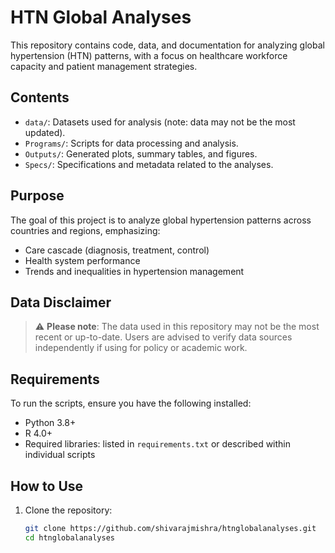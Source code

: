 # HTN Global Analyses

This repository contains code, data, and documentation for analyzing global hypertension (HTN) patterns, with a focus on healthcare workforce capacity and patient management strategies.

## Contents

- `data/`: Datasets used for analysis (note: data may not be the most updated).
- `Programs/`: Scripts for data processing and analysis.
- `Outputs/`: Generated plots, summary tables, and figures.
- `Specs/`: Specifications and metadata related to the analyses.

## Purpose

The goal of this project is to analyze global hypertension patterns across countries and regions, emphasizing:

- Care cascade (diagnosis, treatment, control)
- Health system performance
- Trends and inequalities in hypertension management

## Data Disclaimer

> ⚠️ **Please note**: The data used in this repository may not be the most recent or up-to-date. Users are advised to verify data sources independently if using for policy or academic work.

## Requirements

To run the scripts, ensure you have the following installed:

- Python 3.8+
- R 4.0+
- Required libraries: listed in `requirements.txt` or described within individual scripts

## How to Use

1. Clone the repository:
   ```bash
   git clone https://github.com/shivarajmishra/htnglobalanalyses.git
   cd htnglobalanalyses
